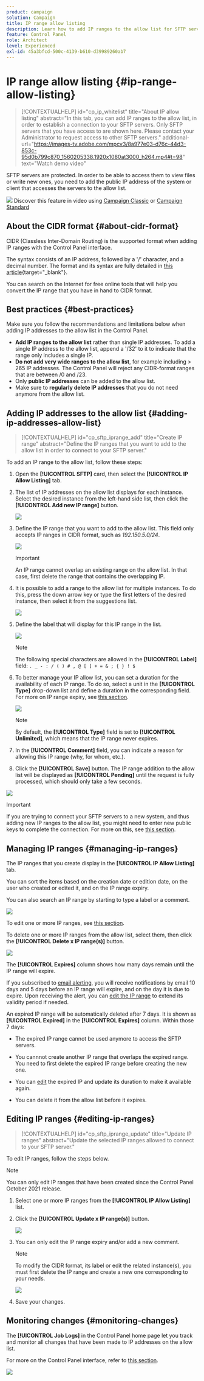 ```yaml
---
product: campaign
solution: Campaign 
title: IP range allow listing
description: Learn how to add IP ranges to the allow list for SFTP servers access
feature: Control Panel
role: Architect
level: Experienced
exl-id: 45a3bfcd-500c-4139-b610-d39989260ab7
---
```

# IP range allow listing {#ip-range-allow-listing}

>[!CONTEXTUALHELP]
>id="cp_ip_whitelist"
>title="About IP allow listing"
>abstract="In this tab, you can add IP ranges to the allow list, in order to establish a connection to your SFTP servers. Only SFTP servers that you have access to are shown here. Please contact your Administrator to request access to other SFTP servers."
>additional-url="https://images-tv.adobe.com/mpcv3/8a977e03-d76c-44d3-853c-95d0b799c870_1560205338.1920x1080at3000_h264.mp4#t=98" text="Watch demo video"

SFTP servers are protected. In order to be able to access them to view files or write new ones, you need to add the public IP address of the system or client that accesses the servers to the allow list.

![](assets/do-not-localize/how-to-video.png) Discover this feature in video using [Campaign Classic](https://experienceleague.adobe.com/docs/campaign-classic-learn/control-panel/sftp-management/adding-ip-range-to-allow-list.html?lang=en#sftp-management) or [Campaign Standard](https://experienceleague.adobe.com/docs/campaign-standard-learn/control-panel/sftp-management/adding-ip-range-to-allow-list.html?lang=en#sftp-management)

## About the CIDR format {#about-cidr-format}

CIDR (Classless Inter-Domain Routing) is the supported format when adding IP ranges with the Control Panel interface.

The syntax consists of an IP address, followed by a '/' character, and a decimal number. The format and its syntax are fully detailed in [this article](https://whatismyipaddress.com/cidr){target="_blank"}.

You can search on the Internet for free online tools that will help you convert the IP range that you have in hand to CIDR format.

## Best practices {#best-practices}

Make sure you follow the recommendations and limitations below when adding IP addresses to the allow list in the Control Panel.

* **Add IP ranges to the allow list** rather than single IP addresses. To add a single IP address to the allow list, append a '/32' to it to indicate that the range only includes a single IP.
* **Do not add very wide ranges to the allow list**, for example including > 265 IP addresses. The Control Panel will reject any CIDR-format ranges that are between /0 and /23.
* Only **public IP addresses** can be added to the allow list.
* Make sure to **regularly delete IP addresses** that you do not need anymore from the allow list.

## Adding IP addresses to the allow list {#adding-ip-addresses-allow-list}

>[!CONTEXTUALHELP]
>id="cp_sftp_iprange_add"
>title="Create IP range"
>abstract="Define the IP ranges that you want to add to the allow list in order to connect to your SFTP server."

To add an IP range to the allow list, follow these steps:

1. Open the **[!UICONTROL SFTP]** card, then select the **[!UICONTROL IP Allow Listing]** tab.
1. The list of IP addresses on the allow list displays for each instance. Select the desired instance from the left-hand side list, then click the **[!UICONTROL Add new IP range]** button.

    ![](assets/control_panel_add_range.png)

1. Define the IP range that you want to add to the allow list. This field only accepts IP ranges in CIDR format, such as *192.150.5.0/24*.

    ![](assets/control_panel_add_range4.png)

    >[!IMPORTANT]
    >
    >An IP range cannot overlap an existing range on the allow list. In that case, first delete the range that contains the overlapping IP.
    
1. It is possible to add a range to the allow list for multiple instances. To do this, press the down arrow key or type the first letters of the desired instance, then select it from the suggestions list.

    ![](assets/control_panel_add_range3.png)

1. Define the label that will display for this IP range in the list.

    ![](assets/control_panel_add_range2.png)

    >[!NOTE]
    >
    >The following special characters are allowed in the **[!UICONTROL Label]** field:
    > `. _ - : / ( ) # , @ [ ] + = & ; { } ! $`

1. To better manage your IP allow list, you can set a duration for the availability of each IP range. To do so, select a unit in the **[!UICONTROL Type]** drop-down list and define a duration in the corresponding field. For more on IP range expiry, see [this section](#managing-ip-ranges).

    ![](assets/control_panel_add_range5.png)

    >[!NOTE]
    >
    >By default, the **[!UICONTROL Type]** field is set to **[!UICONTROL Unlimited]**, which means that the IP range never expires.

1. In the **[!UICONTROL Comment]** field, you can indicate a reason for allowing this IP range (why, for whom, etc.).

1. Click the **[!UICONTROL Save]** button. The IP range addition to the allow list will be displayed as **[!UICONTROL Pending]** until the request is fully processed, which should only take a few seconds.

![](assets/control_panel_add_range6.png)

>[!IMPORTANT]
>
>If you are trying to connect your SFTP servers to a new system, and thus adding new IP ranges to the allow list, you might need to enter new public keys to complete the connection. For more on this, see [this section](key-management.md).

## Managing IP ranges {#managing-ip-ranges}

The IP ranges that you create display in the **[!UICONTROL IP Allow Listing]** tab.

You can sort the items based on the creation date or edition date, on the user who created or edited it, and on the IP range expiry.

You can also search an IP range by starting to type a label or a comment.

![](assets/control_panel_allow_list_sort.png)

To edit one or more IP ranges, see [this section](#editing-ip-ranges).

To delete one or more IP ranges from the allow list, select them, then click the **[!UICONTROL Delete x IP range(s)]** button.

![](assets/control_panel_delete_range.png)

The **[!UICONTROL Expires]** column shows how many days remain until the IP range will expire.

If you subscribed to [email alerting](../../performance-monitoring/using/email-alerting.md), you will receive notifications by email 10 days and 5 days before an IP range will expire, and on the day it is due to expire. Upon receiving the alert, you can [edit the IP range](#editing-ip-ranges) to extend its validity period if needed.

An expired IP range will be automatically deleted after 7 days. It is shown as **[!UICONTROL Expired]** in the **[!UICONTROL Expires]** column. Within those 7 days:

* The expired IP range cannot be used anymore to access the SFTP servers.

* You cannnot create another IP range that overlaps the expired range. You need to first delete the expired IP range before creating the new one.

* You can [edit](#editing-ip-ranges) the expired IP and update its duration to make it available again.

* You can delete it from the allow list before it expires.

## Editing IP ranges {#editing-ip-ranges}

>[!CONTEXTUALHELP]
>id="cp_sftp_iprange_update"
>title="Update IP ranges"
>abstract="Update the selected IP ranges allowed to connect to your SFTP server."

To edit IP ranges, follow the steps below.

>[!NOTE]
>
>You can only edit IP ranges that have been created since the Control Panel October 2021 release.

<!--Edition is not available for IP ranges that have been created before the Control Panel October 2021 release.-->

1. Select one or more IP ranges from the **[!UICONTROL IP Allow Listing]** list.

1. Click the **[!UICONTROL Update x IP range(s)]** button.

    ![](assets/control_panel_edit_range.png)

1. You can only edit the IP range expiry and/or add a new comment.

    >[!NOTE]
    >
    >To modify the CIDR format, its label or edit the related instance(s), you must first delete the IP range and create a new one corresponding to your needs.

    ![](assets/control_panel_edit_range2.png)

1. Save your changes.

## Monitoring changes {#monitoring-changes}

The **[!UICONTROL Job Logs]** in the Control Panel home page let you track and monitor all changes that have been made to IP addresses on the allow list.

For more on the Control Panel interface, refer to [this section](../../discover/using/discovering-the-interface.md).

![](assets/control_panel_ip_log.png)
